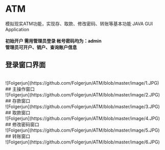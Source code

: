 # ATM
模拟现实ATM功能，实现存、取款、修改密码、转账等基本功能  JAVA GUI Application
<br />
<br />
**初始开户 需用管理员登录 帐号密码均为：admin <br />
管理员可开户、销户、查询账户信息**
<br />
## 登录窗口界面
<br />
![Folgerjun](https://github.com/Folgerjun/ATM/blob/master/image/1.JPG)
<br />
## 主操作窗口
<br />
![Folgerjun](https://github.com/Folgerjun/ATM/blob/master/image/2.JPG)
<br />
## 存款窗口
<br />
![Folgerjun](https://github.com/Folgerjun/ATM/blob/master/image/3.JPG)
<br />
## 取款窗口
<br />
![Folgerjun](https://github.com/Folgerjun/ATM/blob/master/image/4.JPG)
<br />
## 修改密码窗口
<br />
![Folgerjun](https://github.com/Folgerjun/ATM/blob/master/image/5.JPG)
<br />
## 转账窗口
<br />
![Folgerjun](https://github.com/Folgerjun/ATM/blob/master/image/6.JPG)
